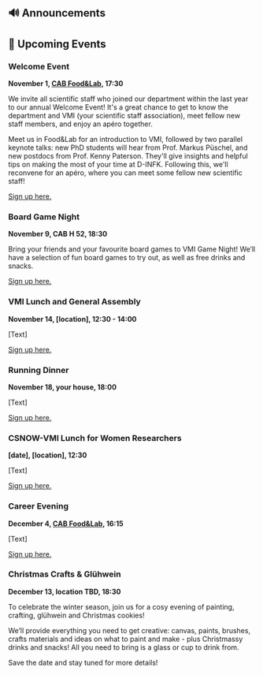 ## 🔊 Announcements

## 📅 Upcoming Events

### Welcome Event

**November 1, [CAB Food&Lab](https://ethz.ch/en/campus/getting-to-know/cafes-restaurants-shops/gastronomy/restaurants-and-cafeterias/zentrum/food-lab.html), 17:30**

We invite all scientific staff who joined our department within the last year to our annual Welcome Event!
It's a great chance to get to know the department and VMI (your scientific staff association), meet fellow new staff members, and enjoy an apéro together.

Meet us in Food&Lab for an introduction to VMI, followed by two parallel keynote talks: new PhD students will hear from Prof. Markus Püschel, and new postdocs from Prof. Kenny Paterson. They'll give insights and helpful tips on making the most of your time at D-INFK.
Following this, we'll reconvene for an apéro, where you can meet some fellow new scientific staff!

[Sign up here.](https://forms.gle/veVLpnwRkWCxxy538)

### Board Game Night 

**November 9, CAB H 52, 18:30**

Bring your friends and your favourite board games to VMI Game Night! We’ll have a selection of fun board games to try out, as well as free drinks and snacks.

[Sign up here.](https://forms.gle/WrfHVtWwvCgEaHAu7)

### VMI Lunch and General Assembly

**November 14, [location], 12:30 - 14:00**

[Text]

[Sign up here.]()

### Running Dinner

**November 18, your house, 18:00**

[Text]

[Sign up here.]()

### CSNOW-VMI Lunch for Women Researchers

**[date], [location], 12:30**

[Text]

[Sign up here.]()

### Career Evening

**December 4, [CAB Food&Lab](https://ethz.ch/en/campus/getting-to-know/cafes-restaurants-shops/gastronomy/restaurants-and-cafeterias/zentrum/food-lab.html), 16:15**

[Text]

[Sign up here.]()

### Christmas Crafts & Glühwein

**December 13, location TBD, 18:30**

To celebrate the winter season, join us for a cosy evening of painting, crafting, glühwein and Christmas cookies!

We’ll provide everything you need to get creative: canvas, paints, brushes, crafts materials and ideas on what to paint and make - plus Christmassy drinks and snacks! All you need to bring is a glass or cup to drink from.

Save the date and stay tuned for more details! 
